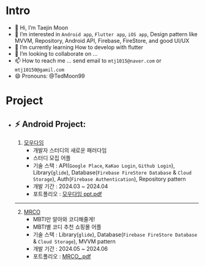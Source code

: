 # Intro
- 👋 Hi, I’m Taejin Moon
- 👀 I’m interested in `Android app`, `Flutter app`, `iOS app`, Design pattern like MVVM, Repository, Android API, Firebase, FireStore, and good UI/UX
- 🌱 I’m currently learning How to develop with flutter
- 💞️ I’m looking to collaborate on ...
- 📫 How to reach me ... send email to `mtj1015@naver.com` or `mtj10150@gamil.com`
- 😄 Pronouns: @TedMoon99
# Project
- ⚡ Android Project:
  ---
  
  1. [모우다임](https://github.com/TedMoon99/modigm-project)
     - 개발자 스터디의 새로운 패러다임
     - 스터디 모집 어플
     - 기술 스택 : API(`Google Place`, `KaKao Login`, `Github Login`), Library(`glide`), Database(`Firebase FireStore Database` & `Cloud Storage`), Auth(`Firebase Authentication`), Repository pattern
     - 개발 기간 : 2024.03 ~ 2024.04
     - 포트폴리오 : [모우다임 ppt.pdf](https://github.com/user-attachments/files/16598147/ppt.pdf)
    
     
  ---
  2. [MRCO](https://github.com/TedMoon99/FinalProject-ShoppingMallService-team4)
     - MBTI만 알아와 코디해줄게!
     - MBTI별 코디 추천 쇼핑몰 어플
     - 기술 스택 : Library(`glide`), Database(`Firebase FireStore Database` & `Cloud Storage`), MVVM pattern
     - 개발 기간 : 2024.05 ~ 2024.06
     - 포트폴리오 : [MRCO_.pdf](https://github.com/user-attachments/files/16598146/MRCO_.pdf)
